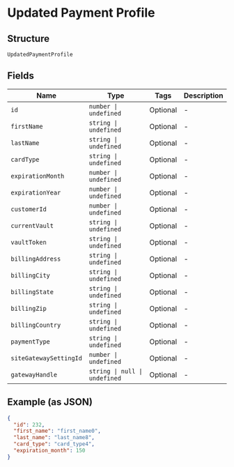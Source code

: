 
# Updated Payment Profile

## Structure

`UpdatedPaymentProfile`

## Fields

| Name | Type | Tags | Description |
|  --- | --- | --- | --- |
| `id` | `number \| undefined` | Optional | - |
| `firstName` | `string \| undefined` | Optional | - |
| `lastName` | `string \| undefined` | Optional | - |
| `cardType` | `string \| undefined` | Optional | - |
| `expirationMonth` | `number \| undefined` | Optional | - |
| `expirationYear` | `number \| undefined` | Optional | - |
| `customerId` | `number \| undefined` | Optional | - |
| `currentVault` | `string \| undefined` | Optional | - |
| `vaultToken` | `string \| undefined` | Optional | - |
| `billingAddress` | `string \| undefined` | Optional | - |
| `billingCity` | `string \| undefined` | Optional | - |
| `billingState` | `string \| undefined` | Optional | - |
| `billingZip` | `string \| undefined` | Optional | - |
| `billingCountry` | `string \| undefined` | Optional | - |
| `paymentType` | `string \| undefined` | Optional | - |
| `siteGatewaySettingId` | `number \| undefined` | Optional | - |
| `gatewayHandle` | `string \| null \| undefined` | Optional | - |

## Example (as JSON)

```json
{
  "id": 232,
  "first_name": "first_name0",
  "last_name": "last_name8",
  "card_type": "card_type4",
  "expiration_month": 150
}
```

